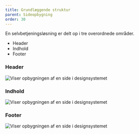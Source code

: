 ```yaml
---
title: Grundlæggende struktur
parent: Sideopbygning
order: 30
---
```


En selvbetjeningsløsning er delt op i tre overordnede områder.

- Header
- Indhold
- Footer

### Header
<img src="{{ site.baseurl }}/img/descriptionimages/Header_eksempel.svg" class="bg-darkgrey p-5" alt="Viser opbygningen af en side i designsystemet" />

### Indhold
<img src="{{ site.baseurl }}/img/descriptionimages/Indhold_eksempel.svg" class="bg-darkgrey p-5" alt="Viser opbygningen af en side i designsystemet" />

### Footer
<img src="{{ site.baseurl }}/img/descriptionimages/Footer_eksempel.svg" class="bg-darkgrey p-5" alt="Viser opbygningen af en side i designsystemet" />
